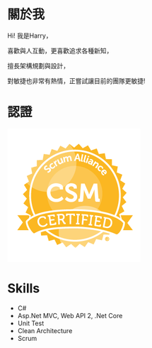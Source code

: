 # 關於我

Hi! 我是Harry，

喜歡與人互動，更喜歡追求各種新知，

擅長架構規劃與設計，

對敏捷也非常有熱情，正嘗試讓目前的團隊更敏捷!

# 認證

<img src="/img/badge-7227.png"/>

# Skills

* C#
* Asp.Net MVC, Web API 2, .Net Core
* Unit Test
* Clean Architecture
* Scrum